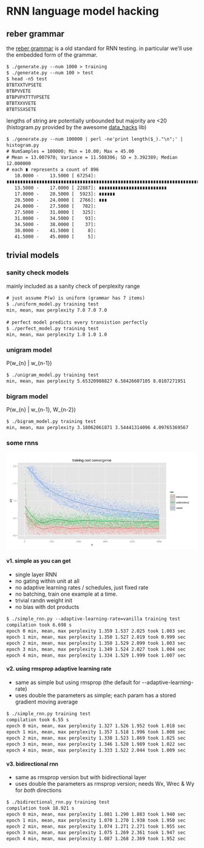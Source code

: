# RNN language model hacking

## reber grammar

the [reber grammar](http://www.willamette.edu/~gorr/classes/cs449/reber.html) is a old standard 
for RNN testing. in particular we'll use the embedded form of the grammar.

```
$ ./generate.py --num 1000 > training
$ ./generate.py --num 100 > test
$ head -n5 test
BTBTXXTVPSETE
BTBPVVETE
BTBPVPXTTTVPSETE
BTBTXXVVETE
BTBTSSXSETE
```

lengths of string are potentially unbounded but majority are <20
(histogram.py provided by the awesome [data_hacks](https://github.com/bitly/data_hacks) lib)

```
$ ./generate.py --num 100000 | perl -ne'print length($_)."\n";' | histogram.py
# NumSamples = 100000; Min = 10.00; Max = 45.00
# Mean = 13.007970; Variance = 11.508306; SD = 3.392389; Median 12.000000
# each ∎ represents a count of 896
   10.0000 -    13.5000 [ 67254]: ∎∎∎∎∎∎∎∎∎∎∎∎∎∎∎∎∎∎∎∎∎∎∎∎∎∎∎∎∎∎∎∎∎∎∎∎∎∎∎∎∎∎∎∎∎∎∎∎∎∎∎∎∎∎∎∎∎∎∎∎∎∎∎∎∎∎∎∎∎∎∎∎∎∎∎
   13.5000 -    17.0000 [ 22887]: ∎∎∎∎∎∎∎∎∎∎∎∎∎∎∎∎∎∎∎∎∎∎∎∎∎
   17.0000 -    20.5000 [  5923]: ∎∎∎∎∎∎
   20.5000 -    24.0000 [  2766]: ∎∎∎
   24.0000 -    27.5000 [   702]: 
   27.5000 -    31.0000 [   325]: 
   31.0000 -    34.5000 [    93]: 
   34.5000 -    38.0000 [    37]: 
   38.0000 -    41.5000 [     8]: 
   41.5000 -    45.0000 [     5]: 
```

## trivial models

### sanity check models

mainly included as a sanity check of perplexity range

```
# just assume P(w) is uniform (grammar has 7 items)
$ ./uniform_model.py training test  
min, mean, max perplexity 7.0 7.0 7.0

# perfect model predicts every transistion perfectly
$ ./perfect_model.py training test  
min, mean, max perplexity 1.0 1.0 1.0
```

### unigram model

P(w_{n} | w_{n-1})

```
$ ./unigram_model.py training test
min, mean, max perplexity 5.65320988827 6.58426607105 8.0107271951
```

### bigram model

P(w_{n} | w_{n-1}, W_{n-2})

```
$ ./bigram_model.py training test
min, mean, max perplexity 3.18062061871 3.54441314096 4.09765369567
```

### some rnns

![cost](cost.png?raw=true "cost")

#### v1. simple as you can get

* single layer RNN
* no gating within unit at all
* no adaptive learning rates / schedules, just fixed rate
* no batching, train one example at a time.
* trivial randn weight init
* no bias with dot products

```
$ ./simple_rnn.py --adaptive-learning-rate=vanilla training test
compilation took 6.698 s
epoch 0 min, mean, max perplexity 1.359 1.537 2.025 took 1.003 sec
epoch 1 min, mean, max perplexity 1.350 1.527 2.019 took 0.999 sec
epoch 2 min, mean, max perplexity 1.350 1.529 2.099 took 1.003 sec
epoch 3 min, mean, max perplexity 1.349 1.524 2.027 took 1.004 sec
epoch 4 min, mean, max perplexity 1.334 1.529 1.999 took 1.007 sec
```

#### v2. using rmsprop adaptive learning rate

* same as simple but using rmsprop (the default for --adaptive-learning-rate)
* uses double the parameters as simple; each param has a stored gradient moving average

```
$ ./simple_rnn.py training test
compilation took 6.55 s
epoch 0 min, mean, max perplexity 1.327 1.526 1.952 took 1.018 sec
epoch 1 min, mean, max perplexity 1.357 1.518 1.996 took 1.008 sec
epoch 2 min, mean, max perplexity 1.338 1.523 1.869 took 1.025 sec
epoch 3 min, mean, max perplexity 1.346 1.520 1.989 took 1.022 sec
epoch 4 min, mean, max perplexity 1.333 1.522 2.044 took 1.009 sec
```

#### v3. bidirectional rnn

* same as rmsprop version but with bidirectional layer
* uses double the parameters as rmsprop version; needs Wx, Wrec & Wy for _both_ directions

```
$ ./bidirectional_rnn.py training test
compilation took 18.921 s
epoch 0 min, mean, max perplexity 1.081 1.290 1.883 took 1.940 sec
epoch 1 min, mean, max perplexity 1.070 1.270 1.938 took 1.950 sec
epoch 2 min, mean, max perplexity 1.074 1.271 2.271 took 1.955 sec
epoch 3 min, mean, max perplexity 1.075 1.269 2.361 took 1.947 sec
epoch 4 min, mean, max perplexity 1.087 1.268 2.369 took 1.952 sec
```

